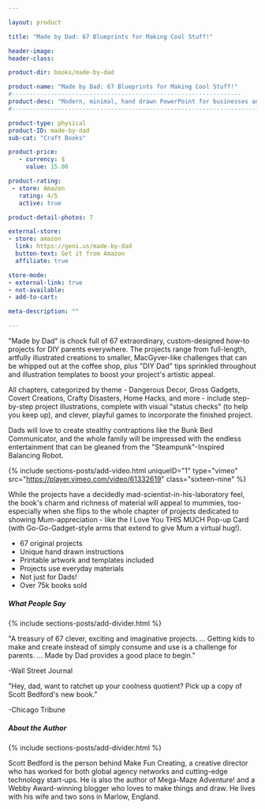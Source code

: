 ```yaml
---

layout: product

title: "Made by Dad: 67 Blueprints for Making Cool Stuff!"

header-image:
header-class:

product-dir: books/made-by-dad

product-name: "Made by Dad: 67 Blueprints for Making Cool Stuff!"
#-----------------------------------------------------------------
product-desc: "Modern, minimal, hand drawn PowerPoint for businesses and schools."
#------------------------------------------------------------------------------------

product-type: physical
product-ID: made-by-dad
sub-cat: "Craft Books"

product-price:
   - currency: $
     value: 15.00

product-rating:
 - store: Amazon
   rating: 4/5
   active: true

product-detail-photos: 7

external-store:
- store: amazon
  link: https://geni.us/made-by-dad
  button-text: Get it from Amazon
  affiliate: true

store-mode:
- external-link: true
- not-available:
- add-to-cart:

meta-description: ""

---
```



"Made by Dad" is chock full of 67 extraordinary, custom-designed how-to projects for DIY parents everywhere. The projects range from full-length, artfully illustrated creations to smaller, MacGyver-like challenges that can be whipped out at the coffee shop, plus "DIY Dad" tips sprinkled throughout and illustration templates to boost your project's artistic appeal. 

All chapters, categorized by theme - Dangerous Decor, Gross Gadgets, Covert Creations, Crafty Disasters, Home Hacks, and more - include step-by-step project illustrations, complete with visual "status checks" (to help you keep up), and clever, playful games to incorporate the finished project.

Dads will love to create stealthy contraptions like the Bunk Bed Communicator, and the whole family will be impressed with the endless entertainment that can be gleaned from the "Steampunk"-Inspired Balancing Robot.

<!-- *VIDEO* -->
{% include sections-posts/add-video.html
  uniqueID="1"
  type="vimeo"
  src="https://player.vimeo.com/video/61332619"
  class="sixteen-nine"
%}

While the projects have a decidedly mad-scientist-in-his-laboratory feel, the book's charm and richness of material will appeal to mummies, too-especially when she flips to the whole chapter of projects dedicated to showing Mum-appreciation - like the I Love You THIS MUCH Pop-up Card (with Go-Go-Gadget-style arms that extend to give Mum a virtual hug!).


- 67 original projects
- Unique hand drawn instructions
- Printable artwork and templates included
- Projects use everyday materials
- Not just for Dads!
- Over 75k books sold


##### What People Say

<!-- DIVIDER  -->
{% include sections-posts/add-divider.html %}

"A treasury of 67 clever, exciting and imaginative projects. ... Getting kids to make and create instead of simply consume and use is a challenge for parents. ... Made by Dad provides a good place to begin."

\-Wall Street Journal

"Hey, dad, want to ratchet up your coolness quotient? Pick up a copy of Scott Bedford's new book."

\-Chicago Tribune


##### About the Author

<!-- DIVIDER  -->
{% include sections-posts/add-divider.html %}

Scott Bedford is the person behind Make Fun Creating, a creative director who has worked for both global agency networks and cutting-edge technology start-ups. He is also the author of Mega-Maze Adventure! and a Webby Award-winning blogger who loves to make things and draw. He lives with his wife and two sons in Marlow, England.


